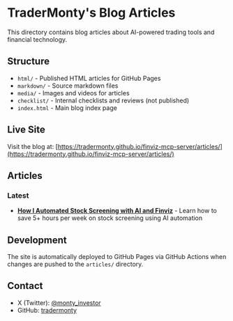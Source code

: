 # TraderMonty's Blog Articles

This directory contains blog articles about AI-powered trading tools and financial technology.

## Structure

- `html/` - Published HTML articles for GitHub Pages
- `markdown/` - Source markdown files
- `media/` - Images and videos for articles
- `checklist/` - Internal checklists and reviews (not published)
- `index.html` - Main blog index page

## Live Site

Visit the blog at: [https://tradermonty.github.io/finviz-mcp-server/articles/](https://tradermonty.github.io/finviz-mcp-server/articles/)

## Articles

### Latest
- **[How I Automated Stock Screening with AI and Finviz](html/how-i-automated-stock-screening-with-ai-and-finviz.html)** - Learn how to save 5+ hours per week on stock screening using AI automation

## Development

The site is automatically deployed to GitHub Pages via GitHub Actions when changes are pushed to the `articles/` directory.

## Contact

- X (Twitter): [@monty_investor](https://x.com/monty_investor)
- GitHub: [tradermonty](https://github.com/tradermonty)